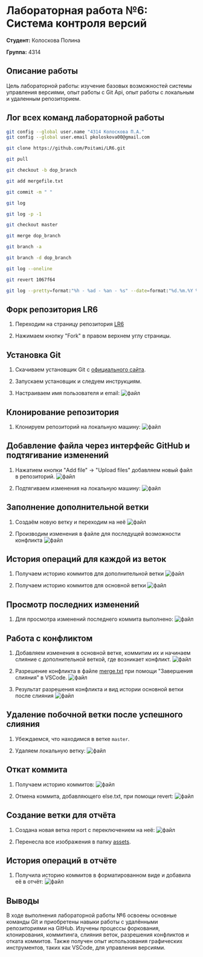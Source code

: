 # Лабораторная работа №6: Система контроля версий

**Студент:** Колоскова Полина

**Группа:** 4314

## Описание работы

Цель лабораторной работы: изучение базовых возможностей системы
управления версиями, опыт работы с Git Api, опыт работы с локальным и
удаленным репозиторием.

## Лог всех команд лабораторной работы
```bash
git config --global user.name "4314 Колоскова П.А."
git config --global user.email pkoloskova00@gmail.com
```
```bash
git clone https://github.com/Poitami/LR6.git
```
```bash
git pull
```
```bash
git checkout -b dop_branch
```
```bash
git add mergefile.txt
```
```bash
git commit -m " "
```
```bash
git log
```
```bash
git log -p -1
```
```bash
git checkout master
```
```bash
git merge dop_branch
```
```bash
git branch -a
```
```bash
git branch -d dop_branch
```
```bash
git log --oneline
```
```bash
git revert 1067f64
```
```bash
git log --pretty=format:"%h - %ad - %an - %s" --date=format:"%d.%m.%Y %H:%M:%S"
```

## Форк репозитория LR6
1. Переходим на страницу репозитория [LR6](https://github.com/Kurtyanik/LR6)

2. Нажимаем кнопку "Fork" в правом верхнем углу страницы.


## Установка Git
1. Скачиваем установщик Git с [официального сайта](https://git-scm.com/).

2. Запускаем установщик и следуем инструкциям.

3. Настраиваем имя пользователя и email:
![файл](assets/установка_гита.png)

## Клонирование репозитория
1. Клонируем репозиторий на локальную машину:
![файл](assets/к_себе_загрузка.png)

## Добавление файла через интерфейс GitHub и подтягивание изменений
1. Нажатием кнопки "Add file" -> "Upload files" добавляем новый файл в репозиторий.
![файл](assets/добавление_файла_через_интерфейс.png)

2. Подтягиваем изменения на локальную машину:
![файл](assets/подтягивание_изменений.png)

## Заполнение дополнительной ветки
1. Создаём новую ветку и переходим на неё
![файл](assets/создаём_новую_ветку_и_переходим_на_неё.png)

2. Производим изменения в файле для последущей возможности конфликта
![файл](assets/изменения_в_другой_ветке_для_конфликта.png)


## История операций для каждой из веток
1. Получаем историю коммитов для дополнительной ветки
![файл](assets/история_у_допа.png)

2. Получаем историю коммитов для основной ветки
![файл](assets/история_у_мастера.png)

## Просмотр последних изменений
1. Для просмотра изменений последнего коммита выполнено:
![файл](assets/последние_изменения.png)

## Работа с конфликтом
1. Добавляем изменения в основной ветке, коммитим их и начинаем слияние с дополнительной веткой, где возникает конфликт.
![файл](assets/изменения_в_ветке_мастер_и_начало_конфликта.png)

2. Разрешение конфликта в файле [merge.txt](mergefile.txt) при помощи "Завершения слияния" в VSCode.
![файл](assets/разрешение_конфликта_в_вскод.png)

3. Результат разрешения конфликта и вид истории основной ветки после слияния
![файл](assets/результат_разрешения_конфликта_и_вид_истории_мастера.png)

## Удаление побочной ветки после успешного слияния
1. Убеждаемся, что находимся в ветке `master`.

2. Удаляем локальную ветку:
![файл](assets/удаление_ветки.png)

## Откат коммита
1. Получаем историю коммитов:
![файл](assets/история_коммитов.png)

2. Отмена коммита, добавляющего else.txt, при помощи revert:
![файл](assets/откат_коммита.png)

## Создание ветки для отчёта
1. Создана новая ветка report с переключением на неё:
![файл](assets/создание_ветки_для_отчёта.png)

2. Перенесла все изображения в папку [assets](assets/).

## История операций в отчёте
1. Получила историю коммитов в форматированном виде и добавила её в отчёт:
![файл](assets/форматированно.png)

## Выводы
В ходе выполнения лабораторной работы №6 освоены основные команды Git и приобретены навыки работы с удалёнными репозиториями на GitHub. Изучены процессы форкования, клонирования, коммитинга, слияния веток, разрешения конфликтов и отката коммитов. Также получен опыт использования графических инструментов, таких как VSCode, для управления версиями.
